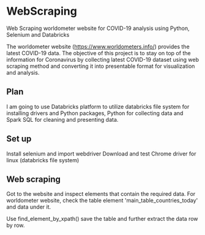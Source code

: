 # WebScraping
Web Scraping worldometer website for COVID-19 analysis using Python, Selenium and Databricks

The worldometer website (https://www.worldometers.info/) provides the latest COVID-19 data.
The objective of this project is to stay on top of the information for Coronavirus by collecting latest COVID-19 dataset using web scraping method and converting it into presentable format for visualization and analysis.

## Plan
I am going to use Databricks platform to utilize databricks file system for installing drivers and Python packages, Python for collecting data and Spark SQL for cleaning and presenting data.

## Set up
Install selenium and import webdriver
Download and test Chrome driver for linux (databricks file system)

## Web scraping
Got to the website and inspect elements that contain the required data. For worldometer website, check the table element 'main_table_countries_today' and data under it.

Use find_element_by_xpath() save the table and further extract the data row by row.
